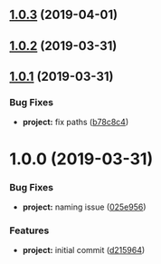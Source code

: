 ## [1.0.3](https://github.com/SpoonX/stix-schema/compare/v1.0.2...v1.0.3) (2019-04-01)



## [1.0.2](https://github.com/SpoonX/stix-schema/compare/v1.0.1...v1.0.2) (2019-03-31)



## [1.0.1](https://github.com/SpoonX/stix-schema/compare/v1.0.0...v1.0.1) (2019-03-31)


### Bug Fixes

* **project:** fix paths ([b78c8c4](https://github.com/SpoonX/stix-schema/commit/b78c8c4))



# 1.0.0 (2019-03-31)


### Bug Fixes

* **project:** naming issue ([025e956](https://github.com/SpoonX/stix-schema/commit/025e956))


### Features

* **project:** initial commit ([d215964](https://github.com/SpoonX/stix-schema/commit/d215964))



